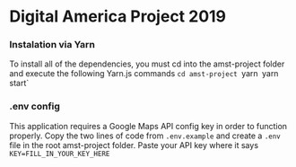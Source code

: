 # Digital America Project 2019

### Instalation via Yarn
To install all of the dependencies, you must cd into the amst-project folder and execute the following Yarn.js commands
`cd amst-project
`yarn`
`yarn start`

### .env config
This application requires a Google Maps API config key in order to function properly. Copy the two lines of code from `.env.example` and create a `.env` file in the root amst-project folder. Paste your API key where it says `KEY=FILL_IN_YOUR_KEY_HERE` 